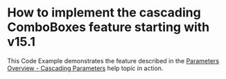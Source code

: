 # How to implement the cascading ComboBoxes feature starting with v15.1 


This Code Example demonstrates the feature described in the <a href="https://documentation.devexpress.com/XtraReports/CustomDocument9997.aspx">Parameters Overview - Cascading Parameters</a> help topic in action.

<br/>


